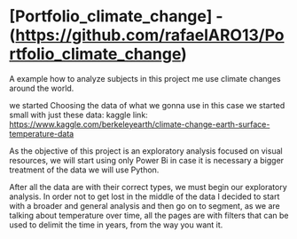 # [Portfolio_climate_change] - (https://github.com/rafaelARO13/Portfolio_climate_change)
A example how to analyze subjects in this project me use climate changes around the world. 

we started Choosing the data of what we gonna use in this case we started small with just these data:
kaggle link: https://www.kaggle.com/berkeleyearth/climate-change-earth-surface-temperature-data

As the objective of this project is an exploratory analysis focused on visual resources, we will start using only Power Bi in case it is necessary a bigger treatment of the data we will use Python.

After all the data are with their correct types, we must begin our exploratory analysis. In order not to get lost in the middle of the data I decided to start with a broader and general analysis and then go on to segment, as we are talking about temperature over time, all the pages are with filters that can be used to delimit the time in years, from the way you want it.  
